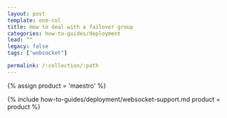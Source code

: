 ```yaml
---
layout: post
template: one-col
title: How to deal with a failover group
categories: how-to-guides/deployment
lead: ""
legacy: false
tags: ["websocket"]

permalink: /:collection/:path
---
```


{% assign product = 'maestro' %}

{% include how-to-guides/deployment/websocket-support.md product = product %}

